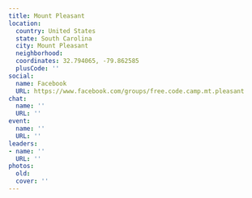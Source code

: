 ```yaml
---
title: Mount Pleasant
location:
  country: United States
  state: South Carolina
  city: Mount Pleasant
  neighborhood: 
  coordinates: 32.794065, -79.862585
  plusCode: ''
social:
  name: Facebook
  URL: https://www.facebook.com/groups/free.code.camp.mt.pleasant
chat:
  name: ''
  URL: ''
event:
  name: ''
  URL: ''
leaders:
- name: ''
  URL: ''
photos:
  old: 
  cover: ''
---
```

